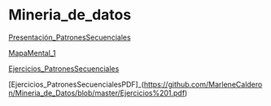 # Mineria_de_datos

[Presentación_PatronesSecuenciales](https://github.com/ValeriaUrbina/Mineria_de_datos/blob/master/Presentaci%C3%B3n_%7BPatrones-Secuenciales%7D_.pdf)

[MapaMental_1](https://github.com/ValeriaUrbina/Mineria_de_datos/blob/master/MapaMental_1_1799959%20(1).pdf)

[Ejercicios_PatronesSecuenciales](https://github.com/ValeriaUrbina/Mineria_de_datos/blob/master/EJERCICIOS1_PatronesSecuenciales.ipynb)

[Ejercicios_PatronesSecuencialesPDF]_(https://github.com/MarleneCalderon/Mineria_de_Datos/blob/master/Ejercicios%201.pdf)
